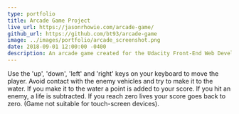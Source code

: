 ```yaml
---
type: portfolio
title: Arcade Game Project
live_url: https://jasonrhowie.com/arcade-game/
github_url: https://github.com/bt93/arcade-game
image: ../images/portfolio/arcade_screenshot.png
date: 2018-09-01 12:00:00 -0400
description: An arcade game created for the Udacity Front-End Web Development Nanodegree.
---
```

Use the 'up', 'down', 'left' and 'right' keys on your keyboard to move the player. Avoid contact with the enemy vehicles and try to make it to the water. If you make it to the water a point is added to your score. If you hit an enemy, a life is subtracted. If you reach zero lives your score goes back to zero. (Game not suitable for touch-screen devices).